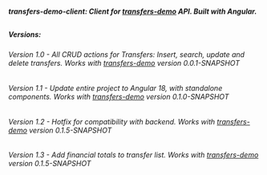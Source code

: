 ##### transfers-demo-client: Client for [transfers-demo](https://github.com/droksty/transfers-demo) API. Built with Angular.
##
##### Versions:
###### Version 1.0 - All CRUD actions for Transfers: Insert, search, update and delete transfers. Works with [transfers-demo](https://github.com/droksty/transfers-demo) version 0.0.1-SNAPSHOT
###### Version 1.1 - Update entire project to Angular 18, with standalone components. Works with [transfers-demo](https://github.com/droksty/transfers-demo) version 0.1.0-SNAPSHOT
###### Version 1.2 - Hotfix for compatibility with backend. Works with [transfers-demo](https://github.com/droksty/transfers-demo) version 0.1.5-SNAPSHOT
###### Version 1.3 - Add financial totals to transfer list. Works with [transfers-demo](https://github.com/droksty/transfers-demo) version 0.1.5-SNAPSHOT
